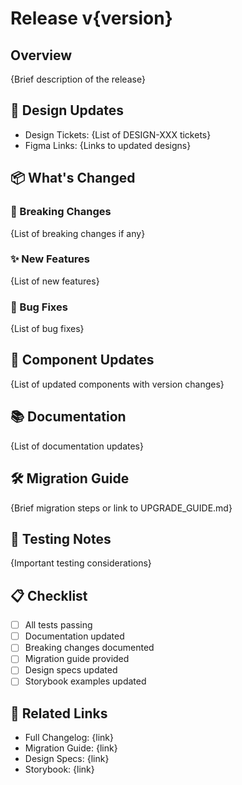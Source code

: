 # Release v{version}

## Overview

{Brief description of the release}

## 🎨 Design Updates

- Design Tickets: {List of DESIGN-XXX tickets}
- Figma Links: {Links to updated designs}

## 📦 What's Changed

### 🚨 Breaking Changes

{List of breaking changes if any}

### ✨ New Features

{List of new features}

### 🐛 Bug Fixes

{List of bug fixes}

## 🔄 Component Updates

{List of updated components with version changes}

## 📚 Documentation

{List of documentation updates}

## 🛠 Migration Guide

{Brief migration steps or link to UPGRADE_GUIDE.md}

## 🧪 Testing Notes

{Important testing considerations}

## 📋 Checklist

- [ ] All tests passing
- [ ] Documentation updated
- [ ] Breaking changes documented
- [ ] Migration guide provided
- [ ] Design specs updated
- [ ] Storybook examples updated

## 🔗 Related Links

- Full Changelog: {link}
- Migration Guide: {link}
- Design Specs: {link}
- Storybook: {link}
